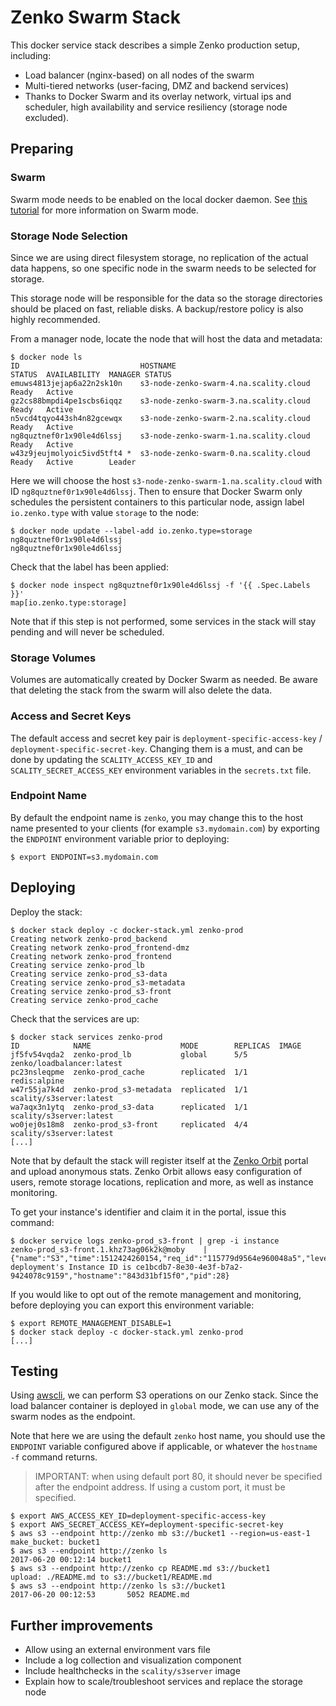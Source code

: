 # Zenko Swarm Stack

This docker service stack describes a simple Zenko production setup, including:

* Load balancer (nginx-based) on all nodes of the swarm
* Multi-tiered networks (user-facing, DMZ and backend services)
* Thanks to Docker Swarm and its overlay network, virtual ips and scheduler,
  high availability and service resiliency (storage node excluded).

## Preparing

### Swarm

Swarm mode needs to be enabled on the local docker daemon. See
[this tutorial](https://docs.docker.com/engine/swarm/swarm-tutorial/)
for more information on Swarm mode.

### Storage Node Selection

Since we are using direct filesystem storage, no replication of the actual data
happens, so one specific node in the swarm needs to be selected for storage.

This storage node will be responsible for the data so the storage directories
should be placed on fast, reliable disks. A backup/restore policy is also highly
recommended.

From a manager node, locate the node that will host the data and metadata:

```shell
$ docker node ls
ID                           HOSTNAME                                STATUS  AVAILABILITY  MANAGER STATUS
emuws4813jejap6a22n2sk10n    s3-node-zenko-swarm-4.na.scality.cloud  Ready   Active
gz2cs88bmpdi4pe1scbs6iqqz    s3-node-zenko-swarm-3.na.scality.cloud  Ready   Active
n5vcd4tqyo443sh4n82gcewqx    s3-node-zenko-swarm-2.na.scality.cloud  Ready   Active
ng8quztnef0r1x90le4d6lssj    s3-node-zenko-swarm-1.na.scality.cloud  Ready   Active
w43z9jeujmolyoic5ivd5tft4 *  s3-node-zenko-swarm-0.na.scality.cloud  Ready   Active        Leader
```

Here we will choose the host `s3-node-zenko-swarm-1.na.scality.cloud` with ID
`ng8quztnef0r1x90le4d6lssj`. Then to ensure that Docker Swarm only schedules the
persistent containers to this particular node, assign label `io.zenko.type` with
value `storage` to the node:

```shell
$ docker node update --label-add io.zenko.type=storage ng8quztnef0r1x90le4d6lssj
ng8quztnef0r1x90le4d6lssj
```

Check that the label has been applied:

```shell
$ docker node inspect ng8quztnef0r1x90le4d6lssj -f '{{ .Spec.Labels }}'
map[io.zenko.type:storage]
```

Note that if this step is not performed, some services in the stack will stay
pending and will never be scheduled.

### Storage Volumes

Volumes are automatically created by Docker Swarm as needed. Be aware that
deleting the stack from the swarm will also delete the data.

### Access and Secret Keys

The default access and secret key pair is `deployment-specific-access-key` /
`deployment-specific-secret-key`. Changing them is a must, and can be done by
updating the `SCALITY_ACCESS_KEY_ID` and `SCALITY_SECRET_ACCESS_KEY` environment
variables in the `secrets.txt` file.

### Endpoint Name

By default the endpoint name is `zenko`, you may change this to the host name
presented to your clients (for example `s3.mydomain.com`) by exporting the
`ENDPOINT` environment variable prior to deploying:

```shell
$ export ENDPOINT=s3.mydomain.com
```

## Deploying

Deploy the stack:

```shell
$ docker stack deploy -c docker-stack.yml zenko-prod
Creating network zenko-prod_backend
Creating network zenko-prod_frontend-dmz
Creating network zenko-prod_frontend
Creating service zenko-prod_lb
Creating service zenko-prod_s3-data
Creating service zenko-prod_s3-metadata
Creating service zenko-prod_s3-front
Creating service zenko-prod_cache
```

Check that the services are up:

```shell
$ docker stack services zenko-prod
ID            NAME                    MODE        REPLICAS  IMAGE
jf5fv54vqda2  zenko-prod_lb           global      5/5       zenko/loadbalancer:latest
pc23nsleqpme  zenko-prod_cache        replicated  1/1       redis:alpine
w47r55ja7k4d  zenko-prod_s3-metadata  replicated  1/1       scality/s3server:latest
wa7aqx3n1ytq  zenko-prod_s3-data      replicated  1/1       scality/s3server:latest
wo0jej0s18m8  zenko-prod_s3-front     replicated  4/4       scality/s3server:latest
[...]
```

Note that by default the stack will register itself at the
[Zenko Orbit](https://www.zenko.io/admin) portal
and upload anonymous stats. Zenko Orbit allows easy configuration of users,
remote storage locations, replication and more, as well as instance monitoring.

To get your instance's identifier and claim it in the portal, issue this command:
```shell
$ docker service logs zenko-prod_s3-front | grep -i instance
zenko-prod_s3-front.1.khz73ag06k2k@moby    | {"name":"S3","time":1512424260154,"req_id":"115779d9564e960048a5","level":"info","message":"this deployment's Instance ID is ce1bcdb7-8e30-4e3f-b7a2-9424078c9159","hostname":"843d31bf15f0","pid":28}
```

If you would like to opt out of the remote management and monitoring, before
deploying you can export this environment variable:

```shell
$ export REMOTE_MANAGEMENT_DISABLE=1
$ docker stack deploy -c docker-stack.yml zenko-prod
[...]
```

## Testing

Using [awscli](https://aws.amazon.com/cli/), we can perform S3 operations
on our Zenko stack. Since the load balancer container is deployed in `global`
mode, we can use any of the swarm nodes as the endpoint.

Note that here we are using the default `zenko` host name, you should use
the `ENDPOINT` variable configured above if applicable, or whatever the
`hostname -f` command returns.
 > IMPORTANT: when using default port 80, it should never be specified after the
 > endpoint address. If using a custom port, it must be specified.

```shell
$ export AWS_ACCESS_KEY_ID=deployment-specific-access-key
$ export AWS_SECRET_ACCESS_KEY=deployment-specific-secret-key
$ aws s3 --endpoint http://zenko mb s3://bucket1 --region=us-east-1
make_bucket: bucket1
$ aws s3 --endpoint http://zenko ls
2017-06-20 00:12:14 bucket1
$ aws s3 --endpoint http://zenko cp README.md s3://bucket1
upload: ./README.md to s3://bucket1/README.md
$ aws s3 --endpoint http://zenko ls s3://bucket1
2017-06-20 00:12:53       5052 README.md
```

## Further improvements

* Allow using an external environment vars file
* Include a log collection and visualization component
* Include healthchecks in the `scality/s3server` image
* Explain how to scale/troubleshoot services and replace the storage node
